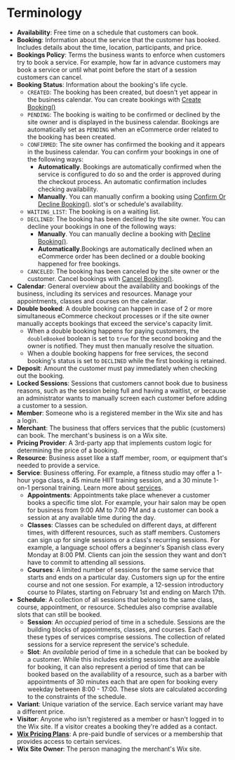 
# Terminology

+ __Availability__: Free time on a schedule that customers can book.
+ __Booking__: Information about the service that the customer has booked. 
  Includes details about the time, location, participants, and price.
+ __Bookings Policy__: Terms the business wants to enforce when 
  customers try to book a service. For example, how far in advance customers 
  may book a service or until what point before the start of a session 
  customers can cancel.
+ __Booking Status__: Information about the booking's life cycle.
    + `CREATED`: The booking has been created, but doesn't yet appear in the 
      business calendar. 
      You can create bookings with [Create Booking()](#createbooking) 
    + `PENDING`: The booking is waiting to be confirmed or declined by the 
      site owner and is displayed in the business calendar.
      Bookings are automatically set as `PENDING` when an eCommerce order related to the booking has been created.
    + `CONFIRMED`: The site owner has confirmed the booking and it appears in 
      the business calendar.
      You can confirm your bookings in one of the following ways:
       + __Automatically__. Bookings are automatically confirmed when the 
          service 
          is configured to do so and the order is approved during the checkout process. An automatic confirmation includes checking availability.
        + __Manually__. You can manually confirm a booking using 
          [Confirm Or Decline Booking()](#confirmordeclinebooking).
          slot's or schedule's availability.
    + `WAITING_LIST`: The booking is on a waiting list.
    + `DECLINED`: The booking has been declined by the site owner.
    You can decline your bookings in one of the following ways:
        + __Manually__. You can manually decline a booking with 
          [Decline Booking()](#declineBooking).
        + __Automatically__.Bookings are automatically declined when an eCommerce order has been 
          declined or a double booking happened for free bookings.
    + `CANCELED`: The booking has been canceled by the site owner or the customer.
        Cancel bookings with [Cancel Booking()](#cancelBooking).
+ __Calendar__: General overview about the availability and bookings of the 
  business, including its services and resources. Manage your appointments, classes 
  and courses on the calendar.
+ __Double booked__:
  A double booking can happen in case of 2 or more simultaneous eCommerce checkout 
  processes or if the site owner manually accepts bookings that exceed the 
  service's capacity limit.
  + When a double booking happens for paying customers, the `doubleBooked` 
    boolean is set to `true` for the second booking and the owner is notified. 
    They must then manually resolve the situation.
  + When a double booking happens for free services, the second 
    booking's status is set to `DECLINED` while the first booking is retained.
+ __Deposit__: Amount the customer must pay immediately when checking out the 
  booking.
+ __Locked Sessions__: Sessions that customers cannot book due to business reasons, such 
  as the session being full and having a waitlist, or because an administrator 
  wants to manually screen each customer before adding a customer to a session.
+ __Member__: Someone who is a registered member in the Wix site and has a 
  login.
+ __Merchant__: The business that offers services that the public (customers) can book. The merchant's business is on a Wix site.
+ __Pricing Provider__: A 3rd-party app that implements custom logic for determining the price of a booking.
+ __Resource__: Business asset like a staff member, room, or equipment that's 
  needed to provide a service.
+ __Service__: Business offering. For example, a fitness studio may offer a 
  1-hour yoga class, a 45 minute HIIT training session, and a 30 minute 1-on-1 
  personal training. Learn more about [services](https://support.wix.com/en/article/creating-the-right-booking-service-for-your-business).
    + __Appointments__: Appointments take place whenever a customer books a specific 
      time slot. For example, your hair salon may be open for business from 9:00 AM 
      to 7:00 PM and a customer can book a session at any available time during the day.
    + __Classes__: Classes can be scheduled on different days, at different times, 
      with different resources, such as staff members. Customers can sign up for single sessions
      or a class's recurring sessions. For example, a language school offers a beginner's Spanish 
      class every Monday at 8:00 PM. Clients can join the session they want and don't have to commit
      to attending all sessions.
    + __Courses__: A limited number of sessions for the same service that starts and ends 
      on a particular day. Customers sign up for the entire course and not one session. For example, 
      a 12-session introductory course to Pilates, starting on February 1st and
      ending on March 17th.
+ __Schedule__: A collection of all sessions that belong to the same class, course,
  appointment, or resource. Schedules also comprise available slots that can still be booked.
    + __Session__: An _occupied_ period of time in a schedule. Sessions are the 
      building blocks of appointments, classes, and courses. Each of these types of 
      services comprise sessions. The collection of related sessions for a service represent the 
      service's schedule. 
    + __Slot__: An _available_ period of time in a schedule that can be booked by a 
      customer. While this includes existing sessions that are available for
      booking, it can also represent a period of time that can be booked based on
      the availability of a resource, such as a barber with appointments of 30 
      minutes each that are open for booking every weekday between 8:00 - 17:00.
      These slots are calculated according to the constraints of the schedule.
+ __Variant__: Unique variation of the service. Each service variant may have 
  a different price.
+ __Visitor__: Anyone who isn't registered as a member or hasn't logged in to 
  the Wix site. If a visitor creates a booking they're added as a contact.
+ __[Wix Pricing Plans](https://support.wix.com/en/article/about-pricing-plans)__: 
  A pre-paid bundle of services or a membership that provides access to certain
  services.
+ __Wix Site Owner__: The person managing the merchant's Wix site.